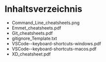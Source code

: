 # Inhaltsverzeichnis

-   Command_Line_cheatsheets.png
-   Emmet_cheatsheets.pdf
-   Git_cheatsheets.pdf
-   gitignore_Template.txt
-   VSCode--keyboard-shortcuts-windows.pdf
-   VSCode--keyboard-shortcuts-macos.pdf
-   XD_cheatsheet.pdf
